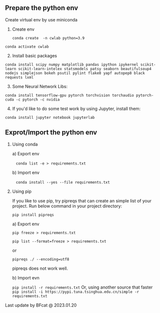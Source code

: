 ## **Prepare the python env**

Create virtual env by use miniconda

1) Create env

   `conda create  -n cwlab python=3.9`

`conda activate cwlab`

2. Install basic packages

`conda install scipy numpy matplotlib pandas ipython ipykernel scikit-learn scikit-learn-intelex statsmodels patsy seaborn beautifulsoup4 nodejs simplejson bokeh psutil pylint flake8 yapf autopep8 black requests lxml`

3. Some Neural Network Libs:

`conda install tensorflow-gpu pytorch torchvision torchaudio pytorch-cuda -c pytorch -c nvidia`

4. If you'd like to do some test work by using Jupyter, install them:

`conda install jupyter notebook jupyterlab`

## **Exprot/Import the python env**

1. Using conda

   a) Export env

      `conda list -e > requirements.txt`

   b) Import env

      `conda install --yes --file requirements.txt`

2. Using pip

   If you like to use pip, try pipreqs that can create an simple list of your project. Run below command in your project directory:

   `pip install pipreqs`

   a) Export env

   `pip freeze > requirements.txt`


   `pip list --format=freeze > requirements.txt`

      or

   `pipreqs ./ --encoding=utf8`

   pipreqs does not work well.


   b) Import evn

   `pip install -r requirements.txt`
      Or,  using another source that faster
   `pip install -i https://pypi.tuna.tsinghua.edu.cn/simple -r  requirements.txt`

Last update by BFcat @ 2023.01.20
